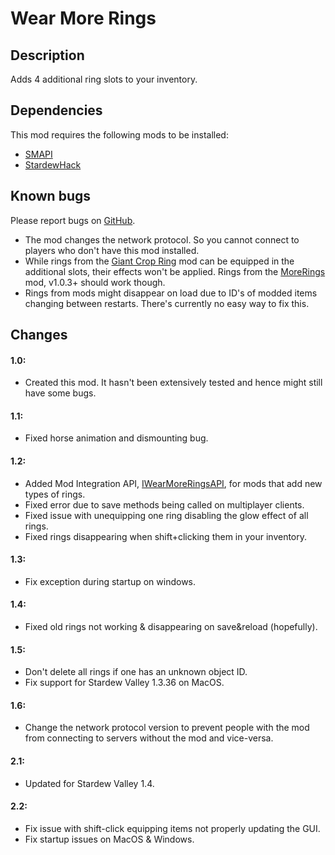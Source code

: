 # Wear More Rings

## Description
Adds 4 additional ring slots to your inventory.

## Dependencies
This mod requires the following mods to be installed:

* [SMAPI](https://www.nexusmods.com/stardewvalley/mods/2400)
* [StardewHack](https://www.nexusmods.com/stardewvalley/mods/3213)

## Known bugs
Please report bugs on [GitHub](https://github.com/bcmpinc/StardewHack/issues).

* The mod changes the network protocol. So you cannot connect to players who don't have this mod installed.
* While rings from the [Giant Crop Ring](https://www.nexusmods.com/stardewvalley/mods/1182) mod can be equipped in the additional slots, their effects won't be applied. Rings from the [MoreRings](https://www.nexusmods.com/stardewvalley/mods/2054) mod, v1.0.3+ should work though.
* Rings from mods might disappear on load due to ID's of modded items changing between restarts. There's currently no easy way to fix this.

## Changes
#### 1.0:
* Created this mod. It hasn't been extensively tested and hence might still have some bugs.

#### 1.1:
* Fixed horse animation and dismounting bug.

#### 1.2:
* Added Mod Integration API, [IWearMoreRingsAPI](https://github.com/bcmpinc/StardewHack/blob/master/WearMoreRings/IWearMoreRingsAPI.cs), for mods that add new types of rings.
* Fixed error due to save methods being called on multiplayer clients.
* Fixed issue with unequipping one ring disabling the glow effect of all rings.
* Fixed rings disappearing when shift+clicking them in your inventory.

#### 1.3:
* Fix exception during startup on windows.

#### 1.4:
* Fixed old rings not working & disappearing on save&reload (hopefully).

#### 1.5:
* Don't delete all rings if one has an unknown object ID.
* Fix support for Stardew Valley 1.3.36 on MacOS.

#### 1.6:
* Change the network protocol version to prevent people with the mod from connecting to servers without the mod and vice-versa.

#### 2.1:
* Updated for Stardew Valley 1.4.

#### 2.2:
* Fix issue with shift-click equipping items not properly updating the GUI.
* Fix startup issues on MacOS & Windows.
